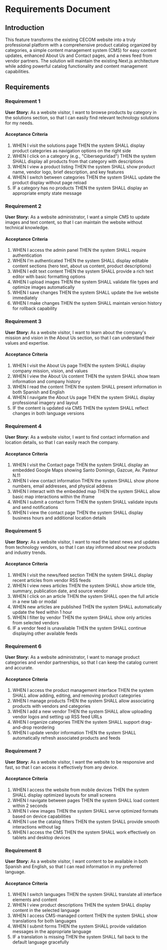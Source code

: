 # Requirements Document

## Introduction

This feature transforms the existing CECOM website into a truly professional platform with a comprehensive product catalog organized by categories, a simple content management system (CMS) for easy content updates, enhanced About Us and Contact pages, and a news feed from vendor partners. The solution will maintain the existing Next.js architecture while adding powerful catalog functionality and content management capabilities.

## Requirements

### Requirement 1

**User Story:** As a website visitor, I want to browse products by category in the solutions section, so that I can easily find relevant technology solutions for my needs.

#### Acceptance Criteria

1. WHEN I visit the solutions page THEN the system SHALL display product categories as navigation options on the right side
2. WHEN I click on a category (e.g., "Ciberseguridad") THEN the system SHALL display all products from that category with descriptions
3. WHEN I view a product listing THEN the system SHALL show product name, vendor logo, brief description, and key features
4. WHEN I switch between categories THEN the system SHALL update the product display without page reload
5. IF a category has no products THEN the system SHALL display an appropriate empty state message

### Requirement 2

**User Story:** As a website administrator, I want a simple CMS to update images and text content, so that I can maintain the website without technical knowledge.

#### Acceptance Criteria

1. WHEN I access the admin panel THEN the system SHALL require authentication
2. WHEN I'm authenticated THEN the system SHALL display editable content sections (hero text, about us content, product descriptions)
3. WHEN I edit text content THEN the system SHALL provide a rich text editor with basic formatting options
4. WHEN I upload images THEN the system SHALL validate file types and optimize images automatically
5. WHEN I save changes THEN the system SHALL update the live website immediately
6. WHEN I make changes THEN the system SHALL maintain version history for rollback capability

### Requirement 3

**User Story:** As a website visitor, I want to learn about the company's mission and vision in the About Us section, so that I can understand their values and expertise.

#### Acceptance Criteria

1. WHEN I visit the About Us page THEN the system SHALL display company mission, vision, and values
2. WHEN I view the About Us content THEN the system SHALL show team information and company history
3. WHEN I read the content THEN the system SHALL present information in both Spanish and English
4. WHEN I navigate the About Us page THEN the system SHALL display professional imagery and layout
5. IF the content is updated via CMS THEN the system SHALL reflect changes in both language versions

### Requirement 4

**User Story:** As a website visitor, I want to find contact information and location details, so that I can easily reach the company.

#### Acceptance Criteria

1. WHEN I visit the Contact page THEN the system SHALL display an embedded Google Maps showing Santo Domingo, Gazcue, Av. Pasteur N.11
2. WHEN I view contact information THEN the system SHALL show phone numbers, email addresses, and physical address
3. WHEN I interact with the embedded map THEN the system SHALL allow basic map interactions within the iframe
4. WHEN I submit a contact form THEN the system SHALL validate inputs and send notifications
5. WHEN I view the contact page THEN the system SHALL display business hours and additional location details

### Requirement 5

**User Story:** As a website visitor, I want to read the latest news and updates from technology vendors, so that I can stay informed about new products and industry trends.

#### Acceptance Criteria

1. WHEN I visit the news/feed section THEN the system SHALL display recent articles from vendor RSS feeds
2. WHEN I view news articles THEN the system SHALL show article title, summary, publication date, and source vendor
3. WHEN I click on an article THEN the system SHALL open the full article in a new tab or modal
4. WHEN new articles are published THEN the system SHALL automatically update the feed within 1 hour
5. WHEN I filter by vendor THEN the system SHALL show only articles from selected vendors
6. IF a vendor feed is unavailable THEN the system SHALL continue displaying other available feeds

### Requirement 6

**User Story:** As a website administrator, I want to manage product categories and vendor partnerships, so that I can keep the catalog current and accurate.

#### Acceptance Criteria

1. WHEN I access the product management interface THEN the system SHALL allow adding, editing, and removing product categories
2. WHEN I manage products THEN the system SHALL allow associating products with vendors and categories
3. WHEN I add a new vendor THEN the system SHALL allow uploading vendor logos and setting up RSS feed URLs
4. WHEN I organize categories THEN the system SHALL support drag-and-drop reordering
5. WHEN I update vendor information THEN the system SHALL automatically refresh associated products and feeds

### Requirement 7

**User Story:** As a website visitor, I want the website to be responsive and fast, so that I can access it effectively from any device.

#### Acceptance Criteria

1. WHEN I access the website from mobile devices THEN the system SHALL display optimized layouts for small screens
2. WHEN I navigate between pages THEN the system SHALL load content within 2 seconds
3. WHEN I view images THEN the system SHALL serve optimized formats based on device capabilities
4. WHEN I use the catalog filters THEN the system SHALL provide smooth interactions without lag
5. WHEN I access the CMS THEN the system SHALL work effectively on tablets and desktop devices

### Requirement 8

**User Story:** As a website visitor, I want content to be available in both Spanish and English, so that I can read information in my preferred language.

#### Acceptance Criteria

1. WHEN I switch languages THEN the system SHALL translate all interface elements and content
2. WHEN I view product descriptions THEN the system SHALL display content in the selected language
3. WHEN I access CMS-managed content THEN the system SHALL show translations for both languages
4. WHEN I submit forms THEN the system SHALL provide validation messages in the appropriate language
5. IF a translation is missing THEN the system SHALL fall back to the default language gracefully